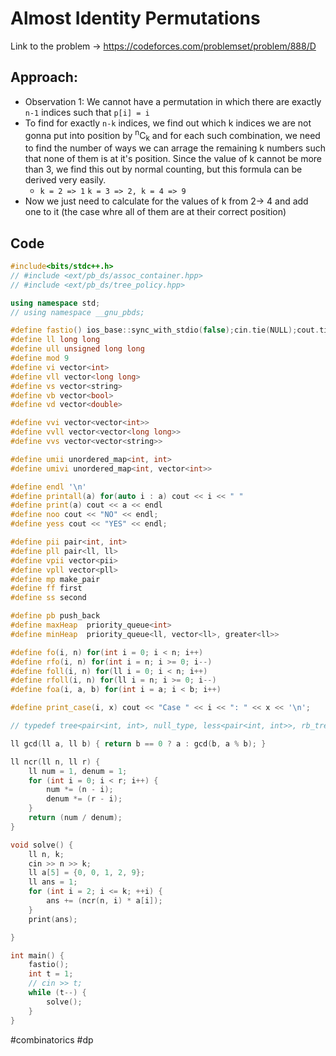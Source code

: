# Almost Identity Permutations
Link to the problem -> https://codeforces.com/problemset/problem/888/D

## Approach: 
- Observation 1: We cannot have a permutation in which there are exactly `n-1` indices such that `p[i] = i` 
- To find for exactly `n-k` indices, we find out which k indices we are not gonna put into position by <sup>n</sup>C<sub>k</sub>  and for each such combination, we need to find the number of ways we can arrage the remaining k numbers such that none of them is at it's position. Since the value of k cannot be more than 3, we find this out by normal counting, but this formula can be derived very easily. 
	- `k = 2 => 1` `k = 3 => 2, k = 4 => 9`
- Now we just need to calculate for the values of k from 2-> 4 and add one to it (the case whre all of them are at their correct position)

## Code
```cpp
#include<bits/stdc++.h>
// #include <ext/pb_ds/assoc_container.hpp>
// #include <ext/pb_ds/tree_policy.hpp>

using namespace std;
// using namespace __gnu_pbds;

#define fastio() ios_base::sync_with_stdio(false);cin.tie(NULL);cout.tie(NULL)
#define ll long long
#define ull unsigned long long
#define mod 9
#define vi vector<int>
#define vll vector<long long>
#define vs vector<string>
#define vb vector<bool>
#define vd vector<double>

#define vvi vector<vector<int>>
#define vvll vector<vector<long long>>
#define vvs vector<vector<string>>

#define umii unordered_map<int, int>
#define umivi unordered_map<int, vector<int>>

#define endl '\n'
#define printall(a) for(auto i : a) cout << i << " "
#define print(a) cout << a << endl
#define noo cout << "NO" << endl;
#define yess cout << "YES" << endl;

#define pii pair<int, int>
#define pll pair<ll, ll>
#define vpii vector<pii>
#define vpll vector<pll>
#define mp make_pair
#define ff first
#define ss second

#define pb push_back
#define maxHeap  priority_queue<int>
#define minHeap  priority_queue<ll, vector<ll>, greater<ll>>

#define fo(i, n) for(int i = 0; i < n; i++)
#define rfo(i, n) for(int i = n; i >= 0; i--)
#define foll(i, n) for(ll i = 0; i < n; i++)
#define rfoll(i, n) for(ll i = n; i >= 0; i--)
#define foa(i, a, b) for(int i = a; i < b; i++)

#define print_case(i, x) cout << "Case " << i << ": " << x << '\n';

// typedef tree<pair<int, int>, null_type, less<pair<int, int>>, rb_tree_tag, tree_order_statistics_node_update> pbds;

ll gcd(ll a, ll b) { return b == 0 ? a : gcd(b, a % b); }

ll ncr(ll n, ll r) {
	ll num = 1, denum = 1;
	for (int i = 0; i < r; i++) {
		num *= (n - i);
		denum *= (r - i);
	}
	return (num / denum);
}

void solve() {
	ll n, k;
	cin >> n >> k;
	ll a[5] = {0, 0, 1, 2, 9};
	ll ans = 1;
	for (int i = 2; i <= k; ++i) {
		ans += (ncr(n, i) * a[i]);
	}
	print(ans);

}

int main() {
	fastio();
	int t = 1;
	// cin >> t;
	while (t--) {
		solve();
	}
}
```
#combinatorics #dp 